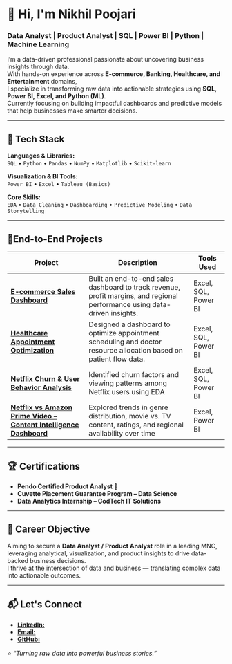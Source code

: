 # 👋 Hi, I'm Nikhil Poojari

### Data Analyst | Product Analyst | SQL | Power BI | Python | Machine Learning  

I’m a data-driven professional passionate about uncovering business insights through data.  
With hands-on experience across **E-commerce, Banking, Healthcare, and Entertainment** domains,  
I specialize in transforming raw data into actionable strategies using **SQL, Power BI, Excel, and Python (ML)**.  
Currently focusing on building impactful dashboards and predictive models that help businesses make smarter decisions.

---

## 🧠 Tech Stack

**Languages & Libraries:**  
`SQL` • `Python` • `Pandas` • `NumPy` • `Matplotlib` • `Scikit-learn`

**Visualization & BI Tools:**  
`Power BI` • `Excel` • `Tableau (Basics)`

**Core Skills:**  
`EDA` • `Data Cleaning` • `Dashboarding` • `Predictive Modeling` • `Data Storytelling`

---

## 🚀End-to-End Projects

| Project | Description | Tools Used |
|----------|--------------|-------------|
| [**E-commerce Sales Dashboard** ](https://github.com/NikhilPoojari653/E-commerce-Sales-Customer-Insights-Dashboard)| Built an end-to-end sales dashboard to track revenue, profit margins, and regional performance using data-driven insights. | Excel, SQL, Power BI |
| [**Healthcare Appointment Optimization**](https://github.com/NikhilPoojari653/Healthcare-Appointment-Resource-Optimization-Dashboard) | Designed a dashboard to optimize appointment scheduling and doctor resource allocation based on patient flow data. | Excel, SQL, Power BI |
| [**Netflix Churn & User Behavior Analysis**](https://github.com/NikhilPoojari653/Netflix-churn-User-Behaviour-Analysis) | Identified churn factors and viewing patterns among Netflix users using EDA | Excel, SQL, Power BI |
| [**Netflix vs Amazon Prime Video – Content Intelligence Dashboard**](https://github.com/NikhilPoojari653/Netflix-VS-Amazon-Prime-) |Explored trends in genre distribution, movie vs. TV content, ratings, and regional availability over time | Excel, Power BI |

---

## 🏆 Certifications

- **Pendo Certified Product Analyst** 🏅  
- **Cuvette Placement Guarantee Program – Data Science**  
- **Data Analytics Internship – CodTech IT Solutions** 

---

## 🎯 Career Objective

Aiming to secure a **Data Analyst / Product Analyst** role in a leading MNC, leveraging analytical, visualization, and product insights to drive data-backed business decisions.  
I thrive at the intersection of data and business — translating complex data into actionable outcomes.

---

## 📬 Let's Connect

- [**LinkedIn:**](http://www.linkedin.com/in/nikhilpoojari654)
- [**Email:**](mailto:nikhilpoojari.da@gmail.com)
- [**GitHub:**](https://github.com/NikhilPoojari653)


⭐ *“Turning raw data into powerful business stories.”*

